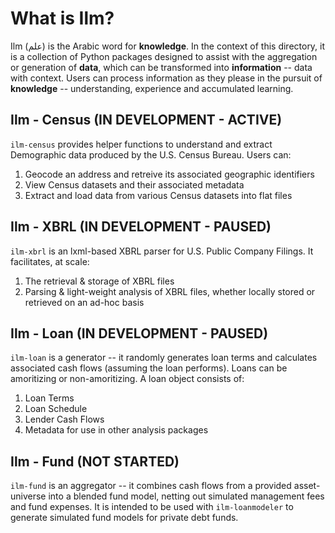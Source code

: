 # What is Ilm?
Ilm (علم) is the Arabic word for **knowledge**. In the context of this directory, it is a collection of Python packages designed to assist with the aggregation or generation of **data**, which can be transformed into **information** -- data with context. Users can process information as they please in the pursuit of **knowledge** -- understanding, experience and accumulated learning.

## Ilm - Census (IN DEVELOPMENT - ACTIVE)
`ilm-census` provides helper functions to understand and extract Demographic data produced by the U.S. Census Bureau. Users can:
  1. Geocode an address and retreive its associated geographic identifiers
  2. View Census datasets and their associated metadata
  3. Extract and load data from various Census datasets into flat files

## Ilm - XBRL (IN DEVELOPMENT - PAUSED)
`ilm-xbrl` is an lxml-based XBRL parser for U.S. Public Company Filings. It facilitates, at scale:
  1. The retrieval & storage of XBRL files
  2. Parsing & light-weight analysis of XBRL files, whether locally stored or retrieved on an ad-hoc basis

## Ilm - Loan (IN DEVELOPMENT - PAUSED)
`ilm-loan` is a generator -- it randomly generates loan terms and calculates associated cash flows (assuming the loan performs). Loans can be amoritizing or non-amoritizing. A loan object consists of:
  1. Loan Terms
  2. Loan Schedule
  3. Lender Cash Flows
  4. Metadata for use in other analysis packages

## Ilm - Fund (NOT STARTED)
`ilm-fund` is an aggregator -- it combines cash flows from a provided asset-universe into a blended fund model, netting out simulated management fees and fund expenses. It is intended to be used with `ilm-loanmodeler` to generate simulated fund models for private debt funds.
